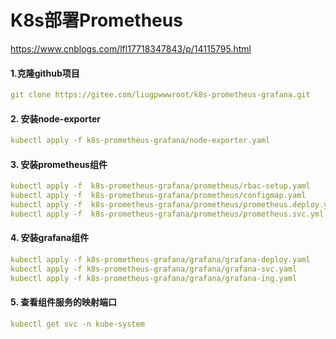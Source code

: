 # K8s部署Prometheus

https://www.cnblogs.com/lfl17718347843/p/14115795.html

#### 1.克隆github项目

```yaml
git clone https://gitee.com/liugpwwwroot/k8s-prometheus-grafana.git
```

#### 2. 安装node-exporter

```yaml
kubectl apply -f k8s-prometheus-grafana/node-exporter.yaml
```

#### 3. 安装prometheus组件

```yaml
kubectl apply -f  k8s-prometheus-grafana/prometheus/rbac-setup.yaml
kubectl apply -f  k8s-prometheus-grafana/prometheus/configmap.yaml 
kubectl apply -f  k8s-prometheus-grafana/prometheus/prometheus.deploy.yml 
kubectl apply -f  k8s-prometheus-grafana/prometheus/prometheus.svc.yml
```

#### 4. 安装grafana组件

```yaml
kubectl apply -f k8s-prometheus-grafana/grafana/grafana-deploy.yaml
kubectl apply -f k8s-prometheus-grafana/grafana/grafana-svc.yaml
kubectl apply -f k8s-prometheus-grafana/grafana/grafana-ing.yaml
```

#### 5. 查看组件服务的映射端口

```yaml
kubectl get svc -n kube-system
```

#### 
